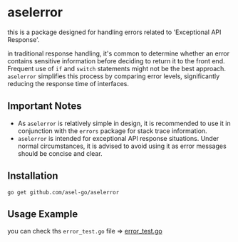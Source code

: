 # aselerror

this is a package designed for handling errors related to 'Exceptional API Response'.

in traditional response handling, it's common to determine whether an error contains
sensitive information before deciding to return it to the front end. Frequent use of
`if` and `switch` statements might not be the best approach. `aselerror` simplifies
this process by comparing error levels, significantly reducing the response time of
interfaces.



## Important Notes

- As `aselerror` is relatively simple in design, it is recommended to use it in conjunction with the `errors` package for stack trace information.
- `aselerror` is intended for exceptional API response situations. Under normal circumstances, it is advised to avoid using it as error messages should be concise and clear.



## Installation

```
go get github.com/asel-go/aselerror
```


## Usage Example

you can check ths `error_test.go` file => [error_test.go](error_test.go)